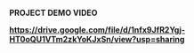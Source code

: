 **PROJECT DEMO VIDEO**

**https://drive.google.com/file/d/1nfx9JfR2Ygj-HT0oQU1VTm2zkYoKJxSn/view?usp=sharing**
